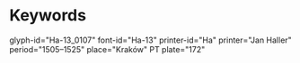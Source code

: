 # Keywords
glyph-id="Ha-13_0107"
font-id="Ha-13"
printer-id="Ha"
printer="Jan Haller"
period="1505–1525"
place="Kraków"
PT plate="172"
